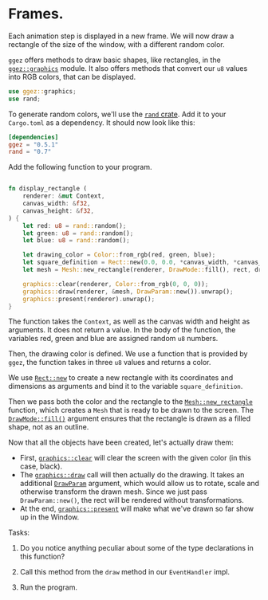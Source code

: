 # Frames.

Each animation step is displayed in a new frame. We will now draw a rectangle of the size of the
window, with a different random color.

`ggez` offers methods to draw basic shapes, like rectangles, in the [`ggez::graphics`] module. It
also offers methods that convert our `u8` values into RGB colors, that can be displayed.

[`ggez::graphics`]: https://docs.rs/ggez/0.5.1/ggez/graphics/index.html

```rust
use ggez::graphics;
use rand;

```

To generate random colors, we'll use the [`rand` crate]. Add it to your `Cargo.toml` as a
dependency. It should now look like this:

```toml
[dependencies]
ggez = "0.5.1"
rand = "0.7"
```

Add the following function to your program.

```rust

fn display_rectangle (
    renderer: &mut Context,
    canvas_width: &f32,
    canvas_height: &f32,
) {
    let red: u8 = rand::random();
    let green: u8 = rand::random();
    let blue: u8 = rand::random();

    let drawing_color = Color::from_rgb(red, green, blue);
    let square_definition = Rect::new(0.0, 0.0, *canvas_width, *canvas_height);
    let mesh = Mesh::new_rectangle(renderer, DrawMode::fill(), rect, drawing_color).unwrap();

    graphics::clear(renderer, Color::from_rgb(0, 0, 0));
    graphics::draw(renderer, &mesh, DrawParam::new()).unwrap();
    graphics::present(renderer).unwrap();
}

```

The function takes the `Context`, as well as the canvas width and height as arguments. It does not
return a value. In the body of the function, the variables red, green and blue are assigned random
`u8` numbers.

Then, the drawing color is defined. We use a function that is provided by `ggez`, the function takes
in three `u8` values and returns a color.

We use [`Rect::new`] to create a new rectangle with its coordinates and dimensions as arguments and
bind it to the variable `square_definition`.

Then we pass both the color and the rectangle to the [`Mesh::new_rectangle`] function, which creates
a `Mesh` that is ready to be drawn to the screen. The [`DrawMode::fill()`] argument ensures that the
rectangle is drawn as a filled shape, not as an outline.

Now that all the objects have been created, let's actually draw them:

* First, [`graphics::clear`] will clear the screen with the given color (in this case, black).
* The [`graphics::draw`] call will then actually do the drawing. It takes an additional
  [`DrawParam`] argument, which would allow us to rotate, scale and otherwise transform the
  drawn mesh. Since we just pass `DrawParam::new()`, the rect will be rendered without
  transformations.
* At the end, [`graphics::present`] will make what we've drawn so far show up in the Window.

Tasks:

1. Do you notice anything peculiar about some of the type declarations in this function?

2. Call this method from the `draw` method in our `EventHandler` impl.

3. Run the program.

[`Rect::new`]: https://docs.rs/ggez/0.5.1/ggez/graphics/struct.Rect.html#method.new
[`Mesh::new_rectangle`]: https://docs.rs/ggez/0.5.1/ggez/graphics/struct.Mesh.html#method.new_rectangle
[`DrawMode::fill()`]: https://docs.rs/ggez/0.5.1/ggez/graphics/enum.DrawMode.html#method.fill
[`DrawParam`]: https://docs.rs/ggez/0.5.1/ggez/graphics/struct.DrawParam.html
[`rand` crate]: https://crates.io/crates/rand
[`graphics::clear`]: https://docs.rs/ggez/0.5.1/ggez/graphics/fn.clear.html
[`graphics::draw`]: https://docs.rs/ggez/0.5.1/ggez/graphics/fn.draw.html
[`graphics::present`]: https://docs.rs/ggez/0.5.1/ggez/graphics/fn.present.html
